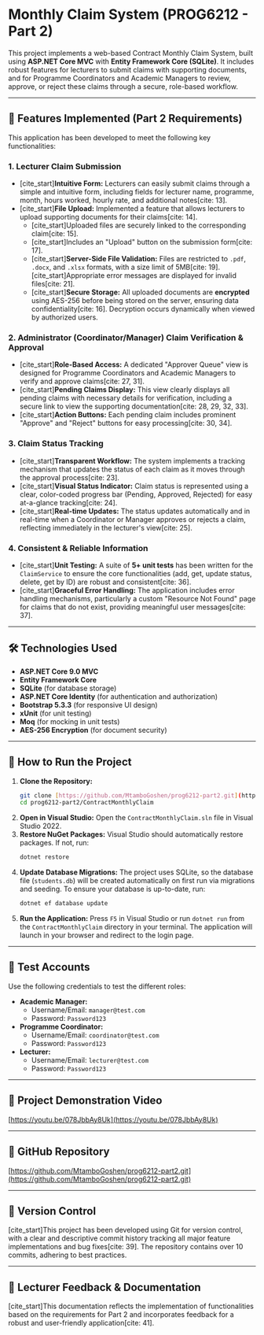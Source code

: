 # Monthly Claim System (PROG6212 - Part 2)

This project implements a web-based Contract Monthly Claim System, built using **ASP.NET Core MVC** with **Entity Framework Core (SQLite)**. It includes robust features for lecturers to submit claims with supporting documents, and for Programme Coordinators and Academic Managers to review, approve, or reject these claims through a secure, role-based workflow.

---

## 🚀 Features Implemented (Part 2 Requirements)

This application has been developed to meet the following key functionalities:

### 1. Lecturer Claim Submission
* [cite_start]**Intuitive Form:** Lecturers can easily submit claims through a simple and intuitive form, including fields for lecturer name, programme, month, hours worked, hourly rate, and additional notes[cite: 13].
* [cite_start]**File Upload:** Implemented a feature that allows lecturers to upload supporting documents for their claims[cite: 14].
    * [cite_start]Uploaded files are securely linked to the corresponding claim[cite: 15].
    * [cite_start]Includes an "Upload" button on the submission form[cite: 17].
    * [cite_start]**Server-Side File Validation:** Files are restricted to `.pdf`, `.docx`, and `.xlsx` formats, with a size limit of 5MB[cite: 19]. [cite_start]Appropriate error messages are displayed for invalid files[cite: 21].
    * [cite_start]**Secure Storage:** All uploaded documents are **encrypted** using AES-256 before being stored on the server, ensuring data confidentiality[cite: 16]. Decryption occurs dynamically when viewed by authorized users.

### 2. Administrator (Coordinator/Manager) Claim Verification & Approval
* [cite_start]**Role-Based Access:** A dedicated "Approver Queue" view is designed for Programme Coordinators and Academic Managers to verify and approve claims[cite: 27, 31].
* [cite_start]**Pending Claims Display:** This view clearly displays all pending claims with necessary details for verification, including a secure link to view the supporting documentation[cite: 28, 29, 32, 33].
* [cite_start]**Action Buttons:** Each pending claim includes prominent "Approve" and "Reject" buttons for easy processing[cite: 30, 34].

### 3. Claim Status Tracking
* [cite_start]**Transparent Workflow:** The system implements a tracking mechanism that updates the status of each claim as it moves through the approval process[cite: 23].
* [cite_start]**Visual Status Indicator:** Claim status is represented using a clear, color-coded progress bar (Pending, Approved, Rejected) for easy at-a-glance tracking[cite: 24].
* [cite_start]**Real-time Updates:** The status updates automatically and in real-time when a Coordinator or Manager approves or rejects a claim, reflecting immediately in the lecturer's view[cite: 25].

### 4. Consistent & Reliable Information
* [cite_start]**Unit Testing:** A suite of **5+ unit tests** has been written for the `ClaimService` to ensure the core functionalities (add, get, update status, delete, get by ID) are robust and consistent[cite: 36].
* [cite_start]**Graceful Error Handling:** The application includes error handling mechanisms, particularly a custom "Resource Not Found" page for claims that do not exist, providing meaningful user messages[cite: 37].

---

## 🛠️ Technologies Used

* **ASP.NET Core 9.0 MVC**
* **Entity Framework Core**
* **SQLite** (for database storage)
* **ASP.NET Core Identity** (for authentication and authorization)
* **Bootstrap 5.3.3** (for responsive UI design)
* **xUnit** (for unit testing)
* **Moq** (for mocking in unit tests)
* **AES-256 Encryption** (for document security)

---

## 🏃 How to Run the Project

1.  **Clone the Repository:**
    ```bash
    git clone [https://github.com/MtamboGoshen/prog6212-part2.git](https://github.com/MtamboGoshen/prog6212-part2.git)
    cd prog6212-part2/ContractMonthlyClaim
    ```
2.  **Open in Visual Studio:** Open the `ContractMonthlyClaim.sln` file in Visual Studio 2022.
3.  **Restore NuGet Packages:** Visual Studio should automatically restore packages. If not, run:
    ```bash
    dotnet restore
    ```
4.  **Update Database Migrations:** The project uses SQLite, so the database file (`students.db`) will be created automatically on first run via migrations and seeding. To ensure your database is up-to-date, run:
    ```bash
    dotnet ef database update
    ```
5.  **Run the Application:** Press `F5` in Visual Studio or run `dotnet run` from the `ContractMonthlyClaim` directory in your terminal. The application will launch in your browser and redirect to the login page.

---

## 🔑 Test Accounts

Use the following credentials to test the different roles:

* **Academic Manager:**
    * Username/Email: `manager@test.com`
    * Password: `Password123`
* **Programme Coordinator:**
    * Username/Email: `coordinator@test.com`
    * Password: `Password123`
* **Lecturer:**
    * Username/Email: `lecturer@test.com`
    * Password: `Password123`

---

## 🎥 Project Demonstration Video

[https://youtu.be/078JbbAy8Uk](https://youtu.be/078JbbAy8Uk)

---

## 🔗 GitHub Repository

[https://github.com/MtamboGoshen/prog6212-part2.git](https://github.com/MtamboGoshen/prog6212-part2.git)

---

## 📜 Version Control

[cite_start]This project has been developed using Git for version control, with a clear and descriptive commit history tracking all major feature implementations and bug fixes[cite: 39]. The repository contains over 10 commits, adhering to best practices.

---

## 📝 Lecturer Feedback & Documentation

[cite_start]This documentation reflects the implementation of functionalities based on the requirements for Part 2 and incorporates feedback for a robust and user-friendly application[cite: 41].
